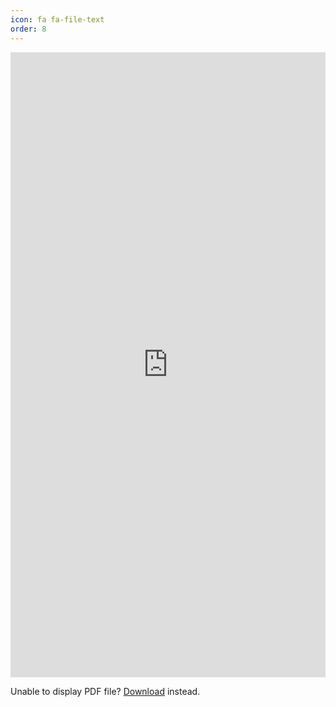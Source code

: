 ```yaml
---
icon: fa fa-file-text
order: 8
---
```


<body>
<iframe
		src="https://docs.google.com/viewer?srcid=1m-fAcsmD7YVD3GP_gItNN481dEeKjD27&pid=explorer&efh=false&a=v&chrome=false&embedded=true"
		frameBorder="0" scrolling="auto" height="1000px" width="100%">
	</iframe>
	 <p>Unable to display PDF file? <a href="https://omerwwazap.github.io/Documents/LeventDurdaliCV.pdf">Download</a> instead.</p>
</body>